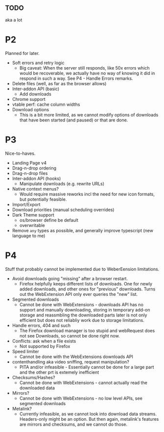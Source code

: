 TODO
---

aka a lot

P2
===

Planned for later.

* Soft errors and retry logic
  * Big caveat: When the server still responds, like 50x errors which would be recoverable, we actually have no way of knowing it did in respond in such a way. See P4 - Handle Errors remarks.
* Delete files (well, as far as the browser allows)
* Inter-addon API (basic)
  * Add downloads
* Chrome support
* vtable perf: cache column widths
* Download options
  * This is a bit more limited, as we cannot modify options of downloads that have been started (and paused) or that are done.

P3
===

Nice-to-haves.

* Landing Page v4
* Drag-n-drop ordering
* Drag-n-drop files
* Inter-addon API (hooks)
  * Manipulate downloads (e.g. rewrite URLs)
* Native context menus?
  * Would require massive reworks incl the need for new icon formats, but potentially feasible.
* Import/Export
* Download priorities (manual scheduling overrides)
* Dark Theme support
  * os/browser define be default
  * overwritable
* Remove `any` types as possible, and generally improve typescript (new language to me)

P4
===

Stuff that probably cannot be implemented due to WeberEension limitations.

* Avoid downloads going "missing" after a browser restart.
  * Firefox helpfully keeps different lists of downloads. One for newly added downloads, and other ones for "previous" downloads. Turns out the WebExtension API only ever queries the "new" list.
* Segmented downloads
  * Cannot be done with WebExtensions - downloads API has no support and manually downloading, storing in temporary add-on storage and reassmbling the downloaded parts later is not only efficient but does not reliabliy work due to storage limitations.
* Handle errors, 404 and such
  * The Firefox download manager is too stupid and webRequest does not see Downloads, so cannot be done right now.
* Conflicts: ask when a file exists
  * Not supported by Firefox
* Speed limiter
  * Cannot be done with the WebExtensions downloads API
* contenthandling aka video sniffing, request manipulation?
  * PITA and/or infeasible - Essentially cannot be done for a large part and the other prt is extemely inefficient
* Checksums/Hashes?
  * Cannot be done with WebExtensions - cannot actually read the downloaded data
* Mirrors?
  * Cannot be done with WebExtensions - no low level APIs, see segmented downloads
* Metalink?
  * Currently infeasible, as we cannot look into download data streams.
    Headers-only might be an option.
    But then again, metalink's features are mirrors and checksums, and we cannot do those.
